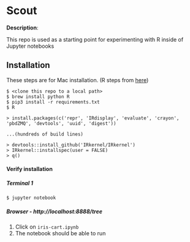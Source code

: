 # Scout

**Description**:

This repo is used as a starting point for experimenting with R inside of Jupyter notebooks

## Installation

These steps are for Mac installation.  (R steps from [here](https://www.datacamp.com/community/blog/jupyter-notebook-r))

```
$ <clone this repo to a local path>
$ brew install python R
$ pip3 install -r requirements.txt
$ R

> install.packages(c('repr', 'IRdisplay', 'evaluate', 'crayon', 'pbdZMQ', 'devtools', 'uuid', 'digest'))

...(hundreds of build lines)

> devtools::install_github('IRkernel/IRkernel')
> IRkernel::installspec(user = FALSE)
> q()
```

#### Verify installation

##### Terminal 1

```
$ jupyter notebook
```

##### Browser - http://localhost:8888/tree

1. Click on `iris-cart.ipynb`
1. The notebook should be able to run

